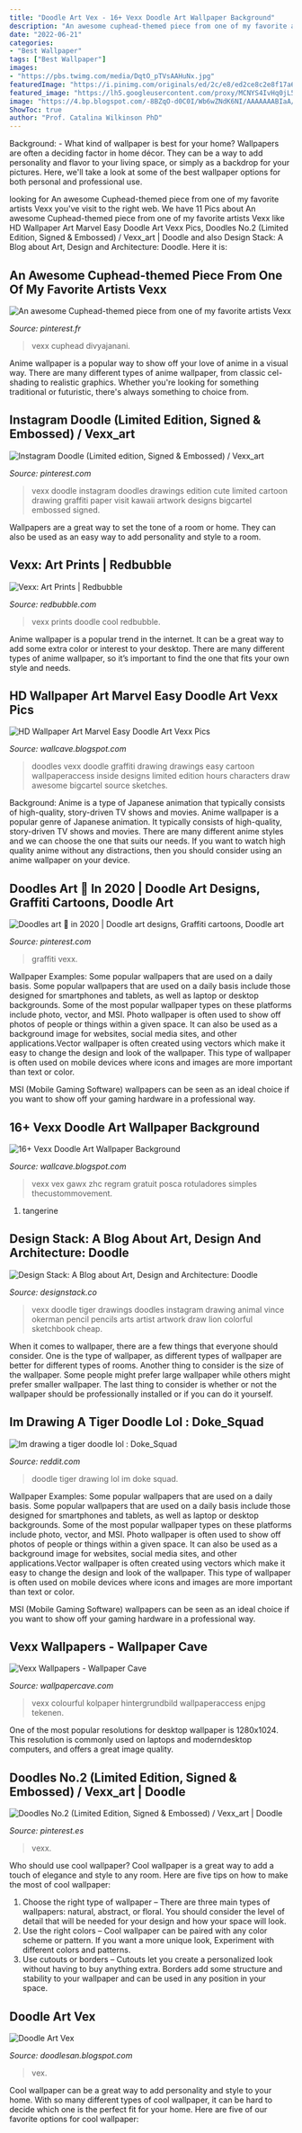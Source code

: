```yaml
---
title: "Doodle Art Vex - 16+ Vexx Doodle Art Wallpaper Background"
description: "An awesome cuphead-themed piece from one of my favorite artists vexx"
date: "2022-06-21"
categories:
- "Best Wallpaper"
tags: ["Best Wallpaper"]
images:
- "https://pbs.twimg.com/media/DqtO_pTVsAAHuNx.jpg"
featuredImage: "https://i.pinimg.com/originals/ed/2c/e8/ed2ce8c2e8f17a6ba1018785bb623d61.jpg"
featured_image: "https://lh5.googleusercontent.com/proxy/MCNYS4IvHq0jL5OX7spdWCcYy_8ES8r-fwaRu2wKlaykPRLABKnVyDwIdwqUELgJdvxriYHaS-4dT2i_1gM4MGbMpiQVuG9x=w1200-h630-pd"
image: "https://4.bp.blogspot.com/-8BZqO-d0C0I/Wb6wZNdK6NI/AAAAAAABIaA/xdYvcyDNwKMlGqVtFvTUscEba-MIlN8oQCKgBGAs/s1600/08-Tiger-Vince-Okerman-vexx-Doodle-Drawings-that-Brightenup-your-Day-www-designstack-co.jpg"
ShowToc: true
author: "Prof. Catalina Wilkinson PhD"
---
```



Background: - What kind of wallpaper is best for your home?
Wallpapers are often a deciding factor in home décor. They can be a way to add personality and flavor to your living space, or simply as a backdrop for your pictures. Here, we'll take a look at some of the best wallpaper options for both personal and professional use.

	

		
looking for An awesome Cuphead-themed piece from one of my favorite artists Vexx you've visit to the right web. We have 11 Pics about An awesome Cuphead-themed piece from one of my favorite artists Vexx like HD Wallpaper Art Marvel Easy Doodle Art Vexx Pics, Doodles No.2 (Limited Edition, Signed &amp; Embossed) / Vexx_art | Doodle and also Design Stack: A Blog about Art, Design and Architecture: Doodle. Here it is:
		
    
## An Awesome Cuphead-themed Piece From One Of My Favorite Artists Vexx

<img loading=lazy src="https://i.pinimg.com/originals/f1/97/a4/f197a4a65d98f3ddd91d3f01c2ea8adc.jpg" onerror="this.onerror=null;this.src='https://tse4.mm.bing.net/th?id=OIP.jP9m4NBcEeMp_treU_p-HAHaEK&amp;pid=15.1';" alt="An awesome Cuphead-themed piece from one of my favorite artists Vexx">

_Source: pinterest.fr_

>vexx cuphead divyajanani. 

	

Anime wallpaper is a popular way to show off your love of anime in a visual way. There are many different types of anime wallpaper, from classic cel-shading to realistic graphics. Whether you're looking for something traditional or futuristic, there's always something to choice from.

    
## Instagram Doodle (Limited Edition, Signed &amp; Embossed) / Vexx_art

<img loading=lazy src="https://i.pinimg.com/originals/ed/2c/e8/ed2ce8c2e8f17a6ba1018785bb623d61.jpg" onerror="this.onerror=null;this.src='https://tse1.mm.bing.net/th?id=OIP.278i95AeyP0vtxRdOXu3_AHaFP&amp;pid=15.1';" alt="Instagram Doodle (Limited edition, Signed &amp; Embossed) / Vexx_art">

_Source: pinterest.com_

>vexx doodle instagram doodles drawings edition cute limited cartoon drawing graffiti paper visit kawaii artwork designs bigcartel embossed signed. 

	

Wallpapers are a great way to set the tone of a room or home. They can also be used as an easy way to add personality and style to a room.

    
## Vexx: Art Prints | Redbubble

<img loading=lazy src="https://ih1.redbubble.net/image.685686135.0077/ap%2C190x210%2C12x16%2C1%2Cf8f8f8%2Ct-pad%2C210x230%2Cf8f8f8.lite-1u1.jpg" onerror="this.onerror=null;this.src='https://tse1.mm.bing.net/th?id=OIP.Jsd2oIWtiAtqQg_d7kDQpgAAAA&amp;pid=15.1';" alt="Vexx: Art Prints | Redbubble">

_Source: redbubble.com_

>vexx prints doodle cool redbubble. 

	

Anime wallpaper is a popular trend in the internet. It can be a great way to add some extra color or interest to your desktop. There are many different types of anime wallpaper, so it’s important to find the one that fits your own style and needs.

    
## HD Wallpaper Art Marvel Easy Doodle Art Vexx Pics

<img loading=lazy src="https://wallpaperaccess.com/full/2407831.jpg" onerror="this.onerror=null;this.src='https://tse1.mm.bing.net/th?id=OIP.xW7TWaBu_mq3YujWWRN5ZAHaKe&amp;pid=15.1';" alt="HD Wallpaper Art Marvel Easy Doodle Art Vexx Pics">

_Source: wallcave.blogspot.com_

>doodles vexx doodle graffiti drawing drawings easy cartoon wallpaperaccess inside designs limited edition hours characters draw awesome bigcartel source sketches. 

	

Background: Anime is a type of Japanese animation that typically consists of high-quality, story-driven TV shows and movies.
Anime wallpaper is a popular genre of Japanese animation. It typically consists of high-quality, story-driven TV shows and movies. There are many different anime styles and we can choose the one that suits our needs. If you want to watch high quality anime without any distractions, then you should consider using an anime wallpaper on your device.

    
## Doodles Art 🎨 In 2020 | Doodle Art Designs, Graffiti Cartoons, Doodle Art

<img loading=lazy src="https://i.pinimg.com/736x/26/ae/6b/26ae6ba19e091237d951d121e73c4a78.jpg" onerror="this.onerror=null;this.src='https://tse4.mm.bing.net/th?id=OIP.-Lq4Yl8wsUTU_5CvXKJjeAHaHL&amp;pid=15.1';" alt="Doodles art 🎨 in 2020 | Doodle art designs, Graffiti cartoons, Doodle art">

_Source: pinterest.com_

>graffiti vexx. 

	

Wallpaper Examples: Some popular wallpapers that are used on a daily basis.
Some popular wallpapers that are used on a daily basis include those designed for smartphones and tablets, as well as laptop or desktop backgrounds. Some of the most popular wallpaper types on these platforms include photo, vector, and MSI. 
Photo wallpaper is often used to show off photos of people or things within a given space. It can also be used as a background image for websites, social media sites, and other applications.Vector wallpaper is often created using vectors which make it easy to change the design and look of the wallpaper. This type of wallpaper is often used on mobile devices where icons and images are more important than text or color. 

MSI (Mobile Gaming Software) wallpapers can be seen as an ideal choice if you want to show off your gaming hardware in a professional way.

    
## 16+ Vexx Doodle Art Wallpaper Background

<img loading=lazy src="https://pbs.twimg.com/media/DqtO_pTVsAAHuNx.jpg" onerror="this.onerror=null;this.src='https://tse1.mm.bing.net/th?id=OIP.RlzATPv8j6os1Q8KmPukTQHaHa&amp;pid=15.1';" alt="16+ Vexx Doodle Art Wallpaper Background">

_Source: wallcave.blogspot.com_

>vexx vex gawx zhc regram gratuit posca rotuladores simples thecustommovement. 

	

1. tangerine 

    
## Design Stack: A Blog About Art, Design And Architecture: Doodle

<img loading=lazy src="https://4.bp.blogspot.com/-8BZqO-d0C0I/Wb6wZNdK6NI/AAAAAAABIaA/xdYvcyDNwKMlGqVtFvTUscEba-MIlN8oQCKgBGAs/s1600/08-Tiger-Vince-Okerman-vexx-Doodle-Drawings-that-Brightenup-your-Day-www-designstack-co.jpg" onerror="this.onerror=null;this.src='https://tse1.mm.bing.net/th?id=OIP.yoLuPnPIUXIby1DbaO1qqgHaHa&amp;pid=15.1';" alt="Design Stack: A Blog about Art, Design and Architecture: Doodle">

_Source: designstack.co_

>vexx doodle tiger drawings doodles instagram drawing animal vince okerman pencil pencils arts artist artwork draw lion colorful sketchbook cheap. 

	

When it comes to wallpaper, there are a few things that everyone should consider. One is the type of wallpaper, as different types of wallpaper are better for different types of rooms. Another thing to consider is the size of the wallpaper. Some people might prefer large wallpaper while others might prefer smaller wallpaper. The last thing to consider is whether or not the wallpaper should be professionally installed or if you can do it yourself.

    
## Im Drawing A Tiger Doodle Lol : Doke_Squad

<img loading=lazy src="https://preview.redd.it/g5uh688orns21.jpg?auto=webp&amp;s=47d120f744ed6f73088df6e6a35974f3dbb90fd8" onerror="this.onerror=null;this.src='https://tse1.mm.bing.net/th?id=OIP.NM1isp6-yK5fsVsXQyO8jwHaJQ&amp;pid=15.1';" alt="Im drawing a tiger doodle lol : Doke_Squad">

_Source: reddit.com_

>doodle tiger drawing lol im doke squad. 

	

Wallpaper Examples: Some popular wallpapers that are used on a daily basis.
Some popular wallpapers that are used on a daily basis include those designed for smartphones and tablets, as well as laptop or desktop backgrounds. Some of the most popular wallpaper types on these platforms include photo, vector, and MSI. 
Photo wallpaper is often used to show off photos of people or things within a given space. It can also be used as a background image for websites, social media sites, and other applications.Vector wallpaper is often created using vectors which make it easy to change the design and look of the wallpaper. This type of wallpaper is often used on mobile devices where icons and images are more important than text or color. 

MSI (Mobile Gaming Software) wallpapers can be seen as an ideal choice if you want to show off your gaming hardware in a professional way.

    
## Vexx Wallpapers - Wallpaper Cave

<img loading=lazy src="https://wallpapercave.com/wp/wp5172993.jpg" onerror="this.onerror=null;this.src='https://tse4.mm.bing.net/th?id=OIP.9iMS7n46tmFM3wSDQ8gCrAHaEK&amp;pid=15.1';" alt="Vexx Wallpapers - Wallpaper Cave">

_Source: wallpapercave.com_

>vexx colourful kolpaper hintergrundbild wallpaperaccess enjpg tekenen. 

	

One of the most popular resolutions for desktop wallpaper is 1280x1024. This resolution is commonly used on laptops and moderndesktop computers, and offers a great image quality.

    
## Doodles No.2 (Limited Edition, Signed &amp; Embossed) / Vexx_art | Doodle

<img loading=lazy src="https://i.pinimg.com/736x/8f/57/1f/8f571f53637fac85c07e0e69790e0a8a--doodle-art-vexx-art-doodles.jpg" onerror="this.onerror=null;this.src='https://tse3.mm.bing.net/th?id=OIP.DCD_IrpqiIPMJWi-lYpBkwHaKd&amp;pid=15.1';" alt="Doodles No.2 (Limited Edition, Signed &amp; Embossed) / Vexx_art | Doodle">

_Source: pinterest.es_

>vexx. 

	

Who should use cool wallpaper?
Cool wallpaper is a great way to add a touch of elegance and style to any room. Here are five tips on how to make the most of cool wallpaper: 
1) Choose the right type of wallpaper – There are three main types of wallpapers: natural, abstract, or floral. You should consider the level of detail that will be needed for your design and how your space will look. 
2) Use the right colors – Cool wallpaper can be paired with any color scheme or pattern. If you want a more unique look, Experiment with different colors and patterns. 
3) Use cutouts or borders – Cutouts let you create a personalized look without having to buy anything extra. Borders add some structure and stability to your wallpaper and can be used in any position in your space.

    
## Doodle Art Vex

<img loading=lazy src="https://lh5.googleusercontent.com/proxy/MCNYS4IvHq0jL5OX7spdWCcYy_8ES8r-fwaRu2wKlaykPRLABKnVyDwIdwqUELgJdvxriYHaS-4dT2i_1gM4MGbMpiQVuG9x=w1200-h630-pd" onerror="this.onerror=null;this.src='https://tse4.mm.bing.net/th?id=OIP.2hPgggSDqKNYoJGtFGgwYAHaD4&amp;pid=15.1';" alt="Doodle Art Vex">

_Source: doodlesan.blogspot.com_

>vex. 

	

Cool wallpaper can be a great way to add personality and style to your home. With so many different types of cool wallpaper, it can be hard to decide which one is the perfect fit for your home. Here are five of our favorite options for cool wallpaper: 

